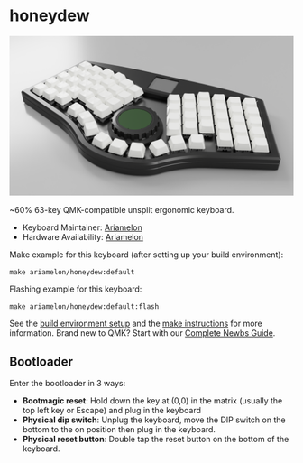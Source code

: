 # honeydew

![honeydew](https://raw.githubusercontent.com/Ariamelon/Honeydew/main/Showcase/Render-Case.png)

~60% 63-key QMK-compatible unsplit ergonomic keyboard.

* Keyboard Maintainer: [Ariamelon](https://github.com/Ariamelon)
* Hardware Availability: [Ariamelon](https://github.com/Ariamelon/Honeydew/)

Make example for this keyboard (after setting up your build environment):

    make ariamelon/honeydew:default

Flashing example for this keyboard:

    make ariamelon/honeydew:default:flash

See the [build environment setup](https://docs.qmk.fm/#/getting_started_build_tools) and the [make instructions](https://docs.qmk.fm/#/getting_started_make_guide) for more information. Brand new to QMK? Start with our [Complete Newbs Guide](https://docs.qmk.fm/#/newbs).

## Bootloader

Enter the bootloader in 3 ways:

* **Bootmagic reset**: Hold down the key at (0,0) in the matrix (usually the top left key or Escape) and plug in the keyboard
* **Physical dip switch**: Unplug the keyboard, move the DIP switch on the bottom to the on position then plug in the keyboard.
* **Physical reset button**: Double tap the reset button on the bottom of the keyboard.
